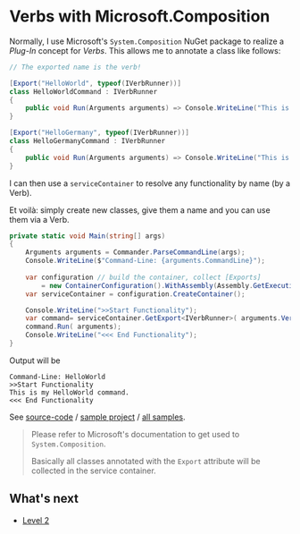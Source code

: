 # Verbs with Microsoft.Composition

Normally, I use Microsoft's `System.Composition` NuGet package to realize a *Plug-In* concept for *Verbs*. This allows me to annotate a class like follows:

```csharp
// The exported name is the verb!

[Export("HelloWorld", typeof(IVerbRunner))]
class HelloWorldCommand : IVerbRunner
{
	public void Run(Arguments arguments) => Console.WriteLine("This is my HelloWorld command.");
}   

[Export("HelloGermany", typeof(IVerbRunner))]
class HelloGermanyCommand : IVerbRunner
{
	public void Run(Arguments arguments) => Console.WriteLine("This is my HelloGermany command.");
}
```

I can then use a `serviceContainer` to resolve any functionality by name (by a Verb).

Et voilà: simply create new classes, give them a name and you can use them via a Verb. 

```csharp
private static void Main(string[] args)
{
    Arguments arguments = Commander.ParseCommandLine(args);
    Console.WriteLine($"Command-Line: {arguments.CommandLine}");
    
    var configuration // build the container, collect [Exports]
        = new ContainerConfiguration().WithAssembly(Assembly.GetExecutingAssembly());
    var serviceContainer = configuration.CreateContainer();

    Console.WriteLine(">>Start Functionality");
    var command= serviceContainer.GetExport<IVerbRunner>( arguments.Verbs[0]);
    command.Run( arguments);
    Console.WriteLine("<<< End Functionality");
}
```

Output will be 

```
Command-Line: HelloWorld
>>Start Functionality
This is my HelloWorld command.
<<< End Functionality
```
See [source-code](../../samples/Level1/Sample1.Composition/Program.cs) / [sample project](../../samples/Level1/Sample1.Composition) / [all samples](../../samples).

> Please refer to Microsoft's documentation to get used to `System.Composition`. 
>
> Basically all classes annotated with the `Export` attribute will be collected in the service container.

## What's next

* [Level 2](../Level2/index.md)